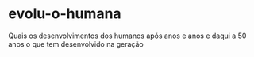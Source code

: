 # evolu-o-humana
Quais os desenvolvimentos dos humanos após anos e anos e daqui a 50 anos o que tem desenvolvido na geração
